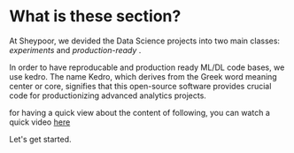 # What is these section?

At Sheypoor, we devided the Data Science projects into two main classes: _experiments_ and _production-ready_ .

In order to have reproducable and production ready ML/DL code bases, we use kedro. The name Kedro, which derives from the Greek word meaning center or core, signifies that this open-source software provides crucial code for productionizing advanced analytics projects.

for having a quick view about the content of following, you can watch a quick video [here](https://av.tib.eu/media/53301)

Let's get started.